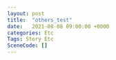 ```yaml
---
layout: post
title:  "others_test"
date:   2021-08-08 09:00:00 +0000
categories: Etc
Tags: Story Etc
SceneCode: []
---
```

